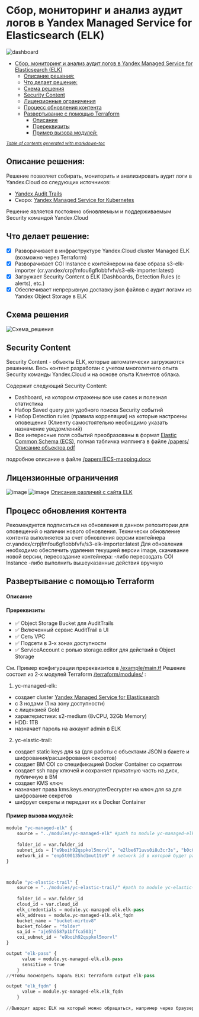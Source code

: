 # Сбор, мониторинг и анализ аудит логов в Yandex Managed Service for Elasticsearch (ELK)

![dashboard](https://user-images.githubusercontent.com/85429798/127686785-27658104-6258-4de8-929f-9cf87624fa27.png)


- [Сбор, мониторинг и анализ аудит логов в Yandex Managed Service for Elasticsearch (ELK)](#----------------------------------------yandex-managed-service-for-elasticsearch--elk-)
  * [Описание решения:](#-----------------)
  * [Что делает решение:](#-------------------)
  * [Схема решения](#-------------)
  * [Security Content](#security-content)
  * [Лицензионные ограничения](#------------------------)
  * [Процесс обновления контента](#---------------------------)
  * [Развертывание с помощью Terraform](#------------------------terraform)
      - [Описание](#--------)
      - [Пререквизиты](#------------)
      - [Пример вызова модулей:](#----------------------)

<small><i><a href='http://ecotrust-canada.github.io/markdown-toc/'>Table of contents generated with markdown-toc</a></i></small>


## Описание решения:
Решение позволяет собирать, мониторить и анализировать аудит логи в Yandex.Cloud со следующих источников:
- [Yandex Audit Trails](https://cloud.yandex.ru/docs/audit-trails/)
- Скоро: [Yandex Managed Service for Kubernetes](https://cloud.yandex.ru/services/managed-kubernetes)

Решение является постоянно обновляемым и поддерживаемым Security командой Yandex.Cloud

## Что делает решение:
- [x] Разворачивает в инфраструктуре Yandex.Cloud cluster Managed ELK (возможно через Terraform)
- [x] Разворачивает COI Instance с контейнером на базе образа s3-elk-importer (cr.yandex/crpjfmfou6gflobbfvfv/s3-elk-importer:latest)
- [x] Загружает Security Content в ELK (Dashboards, Detection Rules (с alerts), etc.)
- [x] Обеспечивает непрерывную доставку json файлов с аудит логами из Yandex Object Storage в ELK

## Схема решения
![Схема_решения](https://user-images.githubusercontent.com/85429798/127733565-d455b897-d1ca-4d43-8ee9-195bb7a7d5ab.png)


## Security Content
Security Content - объекты ELK, которые автоматически загружаются решением. Весь контент разработан с учетом многолетнего опыта Security команды Yandex.Cloud и на основе опыта Клиентов облака.

Содержит следующий Security Content:
- Dashboard, на котором отражены все use cases и полезная статистика
- Набор Saved query для удобного поиска Security событий
- Набор Detection rules (правила корреляции) на которые настроены оповещения (Клиенту самостоятельно необходимо указать назначение уведомлений)
- Все интересные поля событий преобразованы в формат [Elastic Common Schema (ECS)](https://www.elastic.co/guide/en/ecs/current/index.html), полная табличка маппинга в файле [/papers/Описание объектов.pdf](ссылка)

подробное описание в файле [/papers/ECS-mapping.docx](https://github.com/yandex-cloud/yc-solution-library-for-security/blob/master/auditlogs/export-auditlogs-to-ELK/papers/ECS-mapping_new.pdf)


## Лицензионные ограничения

![image](https://user-images.githubusercontent.com/85429798/127733756-1a751356-a0f3-492e-9a85-56d3a73e298f.png)
![image](https://user-images.githubusercontent.com/85429798/127733769-5ee2f70a-2162-487f-b236-9076c6d9c681.png)
[Описание различий с сайта ELK](https://www.elastic.co/subscriptions)

## Процесс обновления контента
Рекомендуется подписаться на обновления в данном репозитории для оповещений о наличии нового обновления.
Технически обновление контента выполняется за счет обновления версии контейнера cr.yandex/crpjfmfou6gflobbfvfv/s3-elk-importer:latest
Для обновления необходимо обеспечить удаления текущией версии image, скачивание новой версии, пересоздание контейнера:
-либо пересоздать COI Instance
-либо выполнить вышеуказанные действия вручную 


## Развертывание с помощью Terraform

#### Описание 

#### Пререквизиты
- :white_check_mark: Object Storage Bucket для AuditTrails
- :white_check_mark: Включенный сервис AuditTrail в UI
- :white_check_mark: Сеть VPC
- :white_check_mark: Подсети в 3-х зонах доступности
- :white_check_mark: ServiceAccount с ролью storage.editor для действий в Object Storage

См. Пример конфигурации пререквизитов в [/example/main.tf](https://github.com/yandex-cloud/yc-solution-library-for-security/tree/master/auditlogs/export-auditlogs-to-ELK/terraform/example) 
Решение состоит из 2-х модулей Terraform [/terraform/modules/](https://github.com/yandex-cloud/yc-solution-library-for-security/tree/master/auditlogs/export-auditlogs-to-ELK/terraform/modules) :
1) yc-managed-elk:
- создает cluster [Yandex Managed Service for Elasticsearch](https://cloud.yandex.ru/services/managed-elasticsearch) 
- с 3 нодами (1 на зону доступности) 
- с лицензией Gold
- характеристики: s2-medium (8vCPU, 32Gb Memory)
- HDD: 1TB
- назначает пароль на аккаунт admin в ELK

2) yc-elastic-trail:
- создает static keys для sa (для работы с объектами JSON в бакете и шифрования/расшифрования секретов)
- создает ВМ COI со спецификацией Docker Container со скриптом
- создает ssh пару ключей и сохраняет приватную часть на диск, публичную в ВМ
- создает KMS ключ
- назначает права kms.keys.encrypterDecrypter на ключ для sa для шифрование секретов
- шифрует секреты и передает их в Docker Container


#### Пример вызова модулей:
```Python
module "yc-managed-elk" {
    source = "../modules/yc-managed-elk" #path to module yc-managed-elk
    
    folder_id = var.folder_id
    subnet_ids = ["e9boih92qspkol5morvl", "e2lbe671uvs0i8u3cr3s", "b0c0ddsip8vkulcqh7k4"]  #subnets в 3-х зонах доступности для развертывания ELK
    network_id = "enp5t00135hd1mut1to9" # network id в которой будет развернут ELK
}



module "yc-elastic-trail" {
    source = "../modules/yc-elastic-trail/" #path to module yc-elastic-trail
    
    folder_id = var.folder_id
    cloud_id = var.cloud_id
    elk_credentials = module.yc-managed-elk.elk-pass
    elk_address = module.yc-managed-elk.elk_fqdn
    bucket_name = "bucket-mirtov8"
    bucket_folder = "folder"
    sa_id = "aje5h5587p1bffca503j"
    coi_subnet_id = "e9boih92qspkol5morvl"
}

output "elk-pass" {
      value = module.yc-managed-elk.elk-pass
      sensitive = true
    }
//Чтобы посмотреть пароль ELK: terraform output elk-pass

output "elk_fqdn" {
      value = module.yc-managed-elk.elk_fqdn
    }
    
//Выводит адрес ELK на который можно обращаться, например через браузер 
```
